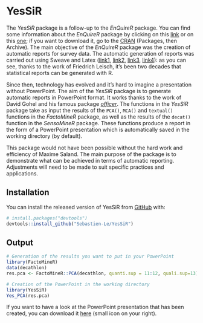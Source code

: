 
<!-- README.md is generated from README.Rmd. Please edit that file -->

# YesSiR

<!-- badges: start -->
<!-- badges: end -->

The *YesSiR* package is a follow-up to the *EnQuireR* package. You can
find some information about the *EnQuireR* package by clicking on this
[link](http://enquirer.free.fr/index.html) or on this
[one](https://www.r-project.org/conferences/useR-2009/booklet.pdf); if
you want to download it, go to the [CRAN](https://cran.r-project.org)
(Packages, then Archive). The main objective of the *EnQuireR* package
was the creation of automatic reports for survey data. The automatic
generation of reports was carried out using Sweave and Latex
([link1](https://stat.ethz.ch/R-manual/R-devel/library/utils/doc/Sweave.pdf),
[link2](https://research.wu.ac.at/en/publications/sweave-dynamic-generation-of-statistical-reports-using-literate-d-3),
[link3](https://rpubs.com/YaRrr/SweaveIntro),
[link4](https://support.posit.co/hc/en-us/articles/200552056-Using-Sweave-and-knitr)):
as you can see, thanks to the work of Friedrich Leisch, it’s been two
decades that statistical reports can be generated with R.

Since then, technology has evolved and it’s hard to imagine a
presentation without PowerPoint. The aim of the *YesSiR* package is to
generate automatic reports in PowerPoint format. It works thanks to the
work of David Gohel and his famous package
[*officer*](https://davidgohel.github.io/officer/). The functions in the
*YesSiR* package take as input the results of the `PCA()`, `MCA()` and
`textual()` functions in the *FactoMineR* package, as well as the
results of the `decat()` function in the *SensoMineR* package. These
functions produce a report in the form of a PowerPoint presentation
which is automatically saved in the working directory (by default).

This package would not have been possible without the hard work and
efficiency of Maxime Saland. The main purpose of the package is to
demonstrate what can be achieved in terms of automatic reporting.
Adjustments will need to be made to suit specific practices and
applications.

## Installation

You can install the released version of YesSiR from
[GitHub](https://github.com/) with:

``` r
# install.packages("devtools")
devtools::install_github("Sebastien-Le/YesSiR")
```

## Output

``` r
# Generation of the results you want to put in your PowerPoint
library(FactoMineR)
data(decathlon)
res.pca <- FactoMineR::PCA(decathlon, quanti.sup = 11:12, quali.sup=13)

# Creation of the PowerPoint in the working directory
library(YesSiR)
Yes_PCA(res.pca)
```

If you want to have a look at the PowerPoint presentation that has been
created, you can download it
[here](https://github.com/Sebastien-Le/YesSiR/blob/master/PCA_results.pptx)
(small icon on your right).
